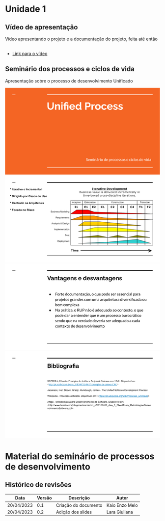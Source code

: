 # Unidade 1

## Vídeo de apresentação

Vídeo apresentando o projeto e a documentação do projeto, feita até então</br></br>
* [Link para o vídeo](https://youtu.be/pZeOAVnDelc)

## Seminário dos processos e ciclos de vida

Apresentação sobre o processo de desenvolvimento Unificado

![Título](capa-seminario.png)
![Título Referências](unified-process.png)
![Vantagens/Desvantagens Unificado](vantagens.png)
![Refências](bibliografia.png)

# Material do seminário de processos de desenvolvimento

## Histórico de revisões

| Data | Versão | Descrição | Autor |
|---|---|---|---|
| 20/04/2023 | 0.1 | Criação do documento | Kaio Enzo Melo 
| 20/04/2023 | 0.2 | Adição dos slides | Lara Giuliana
